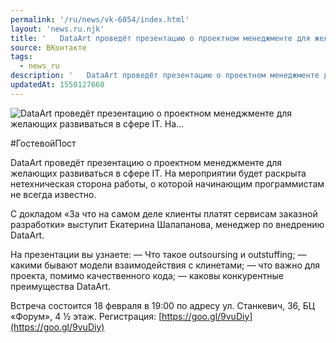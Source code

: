 ```yaml
---
permalink: '/ru/news/vk-6054/index.html'
layout: 'news.ru.njk'
title: '   DataArt проведёт презентацию о проектном менеджменте для желающих развиваться в сфере IT. На…'
source: ВКонтакте
tags:
  - news_ru
description: '   DataArt проведёт презентацию о проектном менеджменте для желающих развиваться в сфере IT. На…'
updatedAt: 1550127660
---
```

![   DataArt проведёт презентацию о проектном менеджменте для желающих развиваться в сфере IT. На…](https://sun9-1.userapi.com/impf/c849028/v849028426/12aacd/aj1ntE7ZKDA.jpg?size=960x638&quality=96&proxy=1&sign=161acc434ffea35ceb37a65f97de43cc&c_uniq_tag=I_N8vSen0cwJiAq_rwLGRIW6NB7ZBaSWF_AJJuReSoI&type=album)

#ГостевойПост

DataArt проведёт презентацию о проектном менеджменте для желающих развиваться в сфере IT. На мероприятии будет раскрыта нетехническая сторона работы, о которой начинающим программистам не всегда известно.

С докладом «За что на самом деле клиенты платят сервисам заказной разработки» выступит Екатерина Шалапанова, менеджер по внедрению DataArt.

На презентации вы узнаете:
— Что такое outsoursing и outstuffing;
— какими бывают модели взаимодействия с клинетами;
— что важно для проекта, помимо качественного кода;
— каковы конкурентные преимущества DataArt.

Встреча состоится 18 февраля в 19:00 по адресу ул. Станкевич, 36, БЦ «Форум», 4 ½ этаж. Регистрация: [https://goo.gl/9vuDiy](https://goo.gl/9vuDiy)
